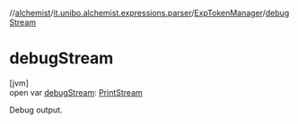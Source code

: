 //[alchemist](../../../index.md)/[it.unibo.alchemist.expressions.parser](../index.md)/[ExpTokenManager](index.md)/[debugStream](debug-stream.md)

# debugStream

[jvm]\
open var [debugStream](debug-stream.md): [PrintStream](https://docs.oracle.com/javase/8/docs/api/java/io/PrintStream.html)

Debug output.
